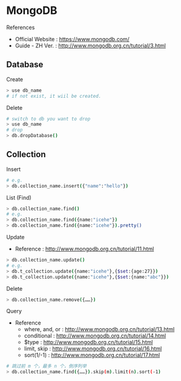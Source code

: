 # MongoDB

References

- Official Website : https://www.mongodb.com/
- Guide - ZH Ver. : http://www.mongodb.org.cn/tutorial/3.html

## Database

Create

```bash
> use db_name
# if not exist, it wiil be created.
```

Delete

```bash
# switch to db you want to drop
> use db_name
# drop
> db.dropDatabase()
```

## Collection

Insert

```bash
# e.g.
> db.collection_name.insert({"name":"hello"})
```

List (Find)

```bash
> db.collection_name.find()
# e.g.
> db.collection_name.find({name:"icehe"})
> db.collection_name.find({name:"icehe"}).pretty()
```

Update

- Reference : http://www.mongodb.org.cn/tutorial/11.html

```bash
> db.collection_name.update()
# e.g.
> db.t_collection.update({name:"icehe"},{$set:{age:27}})
> db.t_collection.update({name:"icehe"},{$set:{name:"abc"}})
```

Delete

```bash
> db.collection_name.remove({……})
```

Query

- Reference
    - where, and, or : http://www.mongodb.org.cn/tutorial/13.html
    - conditional : http://www.mongodb.org.cn/tutorial/14.html
    - $type : http://www.mongodb.org.cn/tutorial/15.html
    - limit, skip : http://www.mongodb.org.cn/tutorial/16.html
    - sort(1/-1) : http://www.mongodb.org.cn/tutorial/17.html

```bash
# 跳过前 m 个，最多 n 个，倒序列举
> db.collection_name.find({……}).skip(m).limit(n).sort(-1)
```